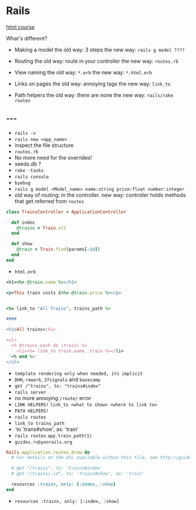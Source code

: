 # Rails

[html course](https://learn.shayhowe.com/html-css/)

What's different?

- Making a model
the old way: 3 steps
the new way: `rails g model ????`

- Routing
the old way: route in your controller
the new way: `routes.rb`

- View naming
the old way: `*.erb`
the new way: `*.html.erb`

- Links on pages
the old way: annoying <a> tags
the new way: `link_to`

- Path helpers
the old way: there are none
the new way: `rails/rake routes`


## ---

- `rails -v`
- `rails new <app_name>`
- inspect the file structure
- `routes.rb`
- No more need for the overrides!
- seeds.db ?
- `rake -tasks`
- `rails console`
- `byebug`
- `rails g model <Model_name> name:string price:float number:integer`
- old way of routing: in the controller. new way: controller holds methods that get referred from `routes`
```ruby
class TrainsController < ApplicationController

  def index
    @trains = Train.all
  end

  def show
    @train = Train.find(params[:id])
  end
end
```

- `html.erb`

```ruby
<h1><%= @train.name %></h1>

<p>This train costs £<%= @train.price %></p>


<%= link_to "All Trains", trains_path %>

####

<h1>All trains</h1>

<ul>
  <% @trains.each do |train| %>
    <li><%= link_to train.name, train %></li>
  <% end %>
</ul>
```
- `template rendering only when needed, its implicit`
- `DHH`, `rework`, `37signals` and `basecamp`
- `get /"trains", to: "trains#index"`
- `rails server`
- no more annoying `/route/` error
- `LINK HELPERS!` `link_to <what to show> <where to link to>`
- `PATH HELPERS!`
- `rails routes`
- `link_to trains_path`
- `to 'trans#show', as: 'train'
- `rails routes` `app.train_path(1)`
- `guides.rubyonrails.org`
```ruby
Rails.application.routes.draw do
  # For details on the DSL available within this file, see http://guides.rubyonrails.org/routing.html

  # get "/trains", to: 'trains#index'
  # get "/trains/:id", to: 'trains#show', as: 'train'

  resources :trains, only: [:index, :show]
end
```
- `resources :trains, only: [:index, :show]`
